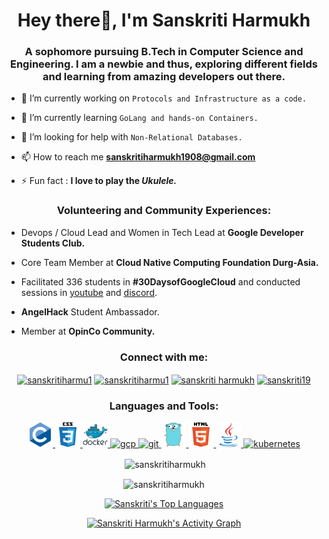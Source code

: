 
<h1 align="center">Hey there👋, I'm Sanskriti Harmukh</h1>
<h3 align="center">A sophomore pursuing B.Tech in Computer Science and Engineering. I am a newbie and thus, exploring different fields and learning from amazing developers out there.</h3>

- 🔭 I’m currently working on `Protocols and Infrastructure as a code.`

- 🌱 I’m currently learning `GoLang and hands-on Containers.`

- 🤝 I’m looking for help with `Non-Relational Databases.`

- 📫 How to reach me **sanskritiharmukh1908@gmail.com**

- ⚡ Fun fact : **I love to play the *Ukulele.***


<h3 align="center">Volunteering and Community Experiences:</h3>
<p align="center">
  
- Devops / Cloud Lead and Women in Tech Lead at **Google Developer Students Club.**
  
- Core Team Member at **Cloud Native Computing Foundation Durg-Asia.**
  
- Facilitated 336 students in **#30DaysofGoogleCloud** and conducted sessions in [youtube](https://youtu.be/bmtzwh6JuPQ) and [discord](https://discord.com/invite/MEu92PcNnP). 
  
- **AngelHack** Student Ambassador.
  
- Member at **OpinCo Community.**

<h3 align="center">Connect with me:</h3>
<p align="center">
<a href="https://dev.to/sanskritiharmu1" target="blank"><img align="center" src="https://cdn.jsdelivr.net/npm/simple-icons@3.0.1/icons/dev-dot-to.svg" alt="sanskritiharmu1" height="30" width="40" /></a>
<a href="https://twitter.com/sanskritiharmu1" target="blank"><img align="center" src="https://raw.githubusercontent.com/rahuldkjain/github-profile-readme-generator/master/src/images/icons/Social/twitter.svg" alt="sanskritiharmu1" height="30" width="40" /></a>
<a href="https://linkedin.com/in/sanskriti harmukh" target="blank"><img align="center" src="https://raw.githubusercontent.com/rahuldkjain/github-profile-readme-generator/master/src/images/icons/Social/linked-in-alt.svg" alt="sanskriti harmukh" height="30" width="40" /></a>
<a href="https://www.leetcode.com/sanskriti19" target="blank"><img align="center" src="https://raw.githubusercontent.com/rahuldkjain/github-profile-readme-generator/master/src/images/icons/Social/leet-code.svg" alt="sanskriti19" height="30" width="40" /></a>
</p>



<h3 align="center">Languages and Tools:</h3>
<p align="center"> <a href="https://www.cprogramming.com/" target="_blank"> <img src="https://raw.githubusercontent.com/devicons/devicon/master/icons/c/c-original.svg" alt="c" width="40" height="40"/> </a> <a href="https://www.w3schools.com/css/" target="_blank"> <img src="https://raw.githubusercontent.com/devicons/devicon/master/icons/css3/css3-original-wordmark.svg" alt="css3" width="40" height="40"/> </a> <a href="https://www.docker.com/" target="_blank"> <img src="https://raw.githubusercontent.com/devicons/devicon/master/icons/docker/docker-original-wordmark.svg" alt="docker" width="40" height="40"/> </a> <a href="https://cloud.google.com" target="_blank"> <img src="https://www.vectorlogo.zone/logos/google_cloud/google_cloud-icon.svg" alt="gcp" width="40" height="40"/> </a> <a href="https://git-scm.com/" target="_blank"> <img src="https://www.vectorlogo.zone/logos/git-scm/git-scm-icon.svg" alt="git" width="40" height="40"/> </a> <a href="https://golang.org" target="_blank"> <img src="https://raw.githubusercontent.com/devicons/devicon/master/icons/go/go-original.svg" alt="go" width="40" height="40"/> </a> <a href="https://www.w3.org/html/" target="_blank"> <img src="https://raw.githubusercontent.com/devicons/devicon/master/icons/html5/html5-original-wordmark.svg" alt="html5" width="40" height="40"/> </a> <a href="https://www.java.com" target="_blank"> <img src="https://raw.githubusercontent.com/devicons/devicon/master/icons/java/java-original.svg" alt="java" width="40" height="40"/> </a> <a href="https://kubernetes.io" target="_blank"> <img src="https://www.vectorlogo.zone/logos/kubernetes/kubernetes-icon.svg" alt="kubernetes" width="40" height="40"/> </a> </p>



<!--<p><img align="left" src="https://github-readme-stats.vercel.app/api/top-langs?username=sanskritiharmukh&show_icons=true&locale=en&layout=compact" alt="sanskritiharmukh" /></p>-->

<p align="center">&nbsp;<img align="center" src="https://github-readme-stats.vercel.app/api?username=sanskritiharmukh&langs_count=8&count_private=true&layout=compact&theme=react&hide_border=true&bg_color=0D1117&show_icons=true&locale=en" alt="sanskritiharmukh" /></p>

<p align="center"><img align="center" src="https://github-readme-streak-stats.herokuapp.com/?user=sanskritiharmukh&&langs_count=8&count_private=true&layout=compact&theme=react&hide_border=true&bg_color=0D1117" alt="sanskritiharmukh"  /></p>

<p align="center"><a href="https://github.com/SanskritiHarmukh/github-readme-stats"><img alt="Sanskriti's Top Languages" src="https://github-readme-stats.vercel.app/api/top-langs/?username=SanskritiHarmukh&langs_count=8&count_private=true&layout=compact&theme=react&hide_border=true&bg_color=0D1117" /></a>

<p align="center"><a href="https://github.com/SanskritiHarmukh/github-readme-activity-graph"><img alt="Sanskriti Harmukh's Activity Graph" src="https://activity-graph.herokuapp.com/graph?username=SanskritiHarmukh&bg_color=0D1117&color=5BCDEC&line=5BCDEC&point=FFFFFF&hide_border=true"/></a>

